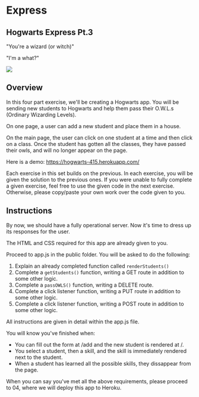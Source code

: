 # Express

## Hogwarts Express Pt.3

"You're a wizard (or witch)"

"I'm a what?"

<img src="demo.png">


## Overview

In this four part exercise, we'll be creating a Hogwarts app. You will be sending new students to Hogwarts and help them pass their O.W.L.s (Ordinary Wizarding Levels).

On one page, a user can add a new student and place them in a house.

On the main page, the user can click on one student at a time and then click on a class. Once the student has gotten all the classes, they have passed their owls, and will no longer appear on the page.

Here is a demo: https://hogwarts-415.herokuapp.com/ 

Each exercise in this set builds on the previous. In each exercise, you will be given the solution to the previous ones. If you were unable to fully complete a given exercise, feel free to use the given code in the next exercise. Otherwise, please copy/paste your own work over the code given to you.

## Instructions

By now, we should have a fully operational server. Now it's time to dress up its responses for the user. 

The HTML and CSS required for this app are already given to you. 

Proceed to app.js in the public folder. You will be asked to do the following:
1. Explain an already completed function called `renderStudents()`
2. Complete a `getStudents()` function, writing a GET route in addition to some other logic.
3. Complete a `passOWLS()` function, writing a DELETE route.
4. Complete a click listener function, writing a PUT route in addition to some other logic.
5. Complete a click listener function, writing a POST route in addition to some other logic.

All instructions are given in detail within the app.js file. 

You will know you've finished when:
- You can fill out the form at /add and the new student is rendered at /. 
- You select a student, then a skill, and the skill is immediately rendered next to the student.
- When a student has learned all the possible skills, they dissappear from the page.

When you can say you've met all the above requirements, please proceed to 04, where we will deploy this app to Heroku. 